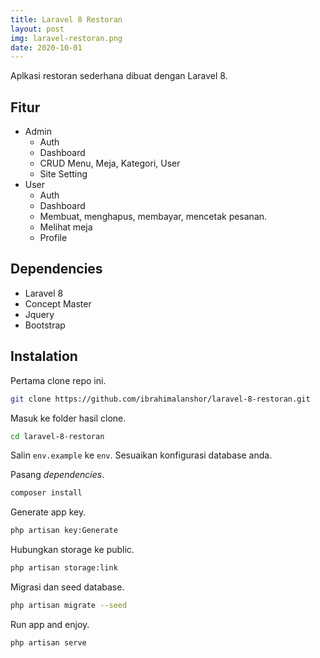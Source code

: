 ```yaml
---
title: Laravel 8 Restoran
layout: post
img: laravel-restoran.png
date: 2020-10-01
---
```


Aplkasi restoran sederhana dibuat dengan Laravel 8.

## Fitur

* Admin
	* Auth
	* Dashboard
	* CRUD Menu, Meja, Kategori, User
	* Site Setting
* User
	* Auth
	* Dashboard
	* Membuat, menghapus, membayar, mencetak pesanan.
	* Melihat meja
	* Profile

## Dependencies

* Laravel 8
* Concept Master
* Jquery
* Bootstrap

## Instalation

Pertama clone repo ini.

```bash
git clone https://github.com/ibrahimalanshor/laravel-8-restoran.git
```

Masuk ke folder hasil clone.

```bash
cd laravel-8-restoran
```

Salin `env.example` ke `env`. Sesuaikan konfigurasi database anda.

Pasang *dependencies*.

```bash
composer install
```

Generate app key.

```bash
php artisan key:Generate
```

Hubungkan storage ke public.

```bash
php artisan storage:link
```

Migrasi dan seed database.

```bash
php artisan migrate --seed
```

Run app and enjoy.

```
php artisan serve
```